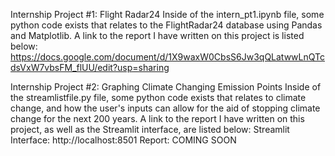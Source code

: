 Internship Project #1: Flight Radar24
  Inside of the intern_pt1.ipynb file, some python code exists that relates to the FlightRadar24 database using Pandas and Matplotlib. A link to the report I have written on this project is listed below:
  https://docs.google.com/document/d/1X9waxW0CbsS6Jw3qQLatwwLnQTcdsVxW7vbsFM_flUU/edit?usp=sharing

Internship Project #2: Graphing Climate Changing Emission Points
  Inside of the streamlistfile.py file, some python code exists that relates to climate change, and how the user's inputs can allow for the aid of stopping climate change for the next 200 years. A link to the report I have written on this project, as well as the Streamlit interface, are listed below:
	Streamlit Interface: http://localhost:8501
	Report: COMING SOON
